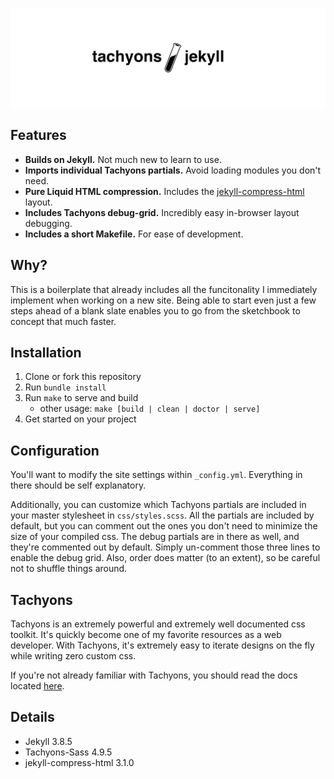![Logo Header](.github/IMAGES/header.png)

## Features

- **Builds on Jekyll.** Not much new to learn to use.
- **Imports individual Tachyons partials.** Avoid loading modules you don't need.
- **Pure Liquid HTML compression.** Includes the [jekyll-compress-html](https://github.com/penibelst/jekyll-compress-html) layout.
- **Includes Tachyons debug-grid.** Incredibly easy in-browser layout debugging.
- **Includes a short Makefile.** For ease of development.

## Why?

This is a boilerplate that already includes all the funcitonality I immediately implement when working on a new site. Being able to start even just a few steps ahead of a blank slate enables you to go from the sketchbook to concept that much faster.

## Installation

1. Clone or fork this repository
2. Run `bundle install`
3. Run `make` to serve and build
    * other usage: `make [build | clean | doctor | serve]`
4. Get started on your project

## Configuration

You'll want to modify the site settings within `_config.yml`. Everything in there should be self explanatory.

Additionally, you can customize which Tachyons partials are included in your master stylesheet in `css/styles.scss`. All the partials are included by default, but you can comment out the ones you don't need to minimize the size of your compiled css. The debug partials are in there as well, and they're commented out by default. Simply un-comment those three lines to enable the debug grid. Also, order does matter (to an extent), so be careful not to shuffle things around.


## Tachyons

Tachyons is an extremely powerful and extremely well documented css toolkit. It's quickly become one of my favorite resources as a web developer. With Tachyons, it's extremely easy to iterate designs on the fly while writing zero custom css.

If you're not already familiar with Tachyons, you should read the docs located [here](https://www.tachyons.io/).

## Details
- Jekyll 3.8.5
- Tachyons-Sass 4.9.5
- jekyll-compress-html 3.1.0